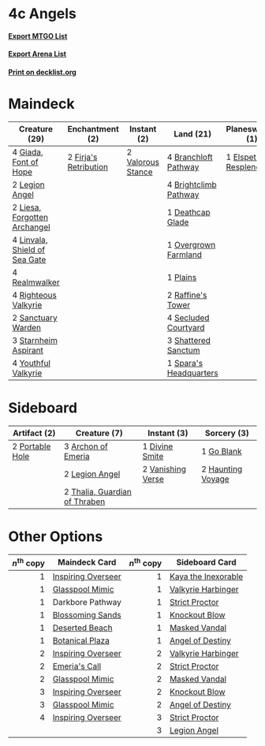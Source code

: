# 4c Angels

#### [Export MTGO List](../collection/4c%20Angels/4c%20Angels.txt)
#### [Export Arena List](../collection/4c%20Angels/4c%20Angels_arena.txt)
#### [Print on decklist.org](http://decklist.org/?deckmain=4%09Branchloft%20Pathway%0A4%09Brightclimb%20Pathway%0A1%09Deathcap%20Glade%0A1%09Elspeth%20Resplendent%0A1%09Emeria's%20Call%0A2%09Firja's%20Retribution%0A4%09Giada,%20Font%20of%20Hope%0A4%09Hengegate%20Pathway%0A2%09Legion%20Angel%0A2%09Liesa,%20Forgotten%20Archangel%0A4%09Linvala,%20Shield%20of%20Sea%20Gate%0A1%09Overgrown%20Farmland%0A1%09Plains%0A2%09Raffine's%20Tower%0A4%09Realmwalker%0A4%09Righteous%20Valkyrie%0A2%09Sanctuary%20Warden%0A4%09Secluded%20Courtyard%0A3%09Shattered%20Sanctum%0A1%09Spara's%20Headquarters%0A3%09Starnheim%20Aspirant%0A2%09Valorous%20Stance%0A4%09Youthful%20Valkyrie&deckside=3%09Archon%20of%20Emeria%0A1%09Divine%20Smite%0A1%09Go%20Blank%0A2%09Haunting%20Voyage%0A2%09Legion%20Angel%0A2%09Portable%20Hole%0A2%09Thalia,%20Guardian%20of%20Thraben%0A2%09Vanishing%20Verse)
# Maindeck

|                                             Creature (29)                                              |                                        Enchantment (2)                                         |                                        Instant (2)                                         |                                            Land (21)                                            |                                        Planeswalker (1)                                        |                                       Sorcery (1)                                        |    Unknown (4)    |
|--------------------------------------------------------------------------------------------------------|------------------------------------------------------------------------------------------------|--------------------------------------------------------------------------------------------|-------------------------------------------------------------------------------------------------|------------------------------------------------------------------------------------------------|------------------------------------------------------------------------------------------|-------------------|
|4 [Giada, Font of Hope](http://gatherer.wizards.com/Pages/Card/Details.aspx?multiverseid=555215)        |2 [Firja's Retribution](http://gatherer.wizards.com/Pages/Card/Details.aspx?multiverseid=503826)|2 [Valorous Stance](http://gatherer.wizards.com/Pages/Card/Details.aspx?multiverseid=391950)|4 [Branchloft Pathway](http://gatherer.wizards.com/Pages/Card/Details.aspx?multiverseid=491909)  |1 [Elspeth Resplendent](http://gatherer.wizards.com/Pages/Card/Details.aspx?multiverseid=555212)|1 [Emeria's Call](http://gatherer.wizards.com/Pages/Card/Details.aspx?multiverseid=491633)|4 Hengegate Pathway|
|2 [Legion Angel](http://gatherer.wizards.com/Pages/Card/Details.aspx?multiverseid=491646)               |                                                                                                |                                                                                            |4 [Brightclimb Pathway](http://gatherer.wizards.com/Pages/Card/Details.aspx?multiverseid=491911) |                                                                                                |                                                                                          |                   |
|2 [Liesa, Forgotten Archangel](http://gatherer.wizards.com/Pages/Card/Details.aspx?multiverseid=535027) |                                                                                                |                                                                                            |1 [Deathcap Glade](http://gatherer.wizards.com/Pages/Card/Details.aspx?multiverseid=541137)      |                                                                                                |                                                                                          |                   |
|4 [Linvala, Shield of Sea Gate](http://gatherer.wizards.com/Pages/Card/Details.aspx?multiverseid=491877)|                                                                                                |                                                                                            |1 [Overgrown Farmland](http://gatherer.wizards.com/Pages/Card/Details.aspx?multiverseid=535064)  |                                                                                                |                                                                                          |                   |
|4 [Realmwalker](http://gatherer.wizards.com/Pages/Card/Details.aspx?multiverseid=503804)                |                                                                                                |                                                                                            |1 [Plains](http://gatherer.wizards.com/Pages/Card/Details.aspx?multiverseid=439856)              |                                                                                                |                                                                                          |                   |
|4 [Righteous Valkyrie](http://gatherer.wizards.com/Pages/Card/Details.aspx?multiverseid=503630)         |                                                                                                |                                                                                            |2 [Raffine's Tower](http://gatherer.wizards.com/Pages/Card/Details.aspx?multiverseid=555455)     |                                                                                                |                                                                                          |                   |
|2 [Sanctuary Warden](http://gatherer.wizards.com/Pages/Card/Details.aspx?multiverseid=555231)           |                                                                                                |                                                                                            |4 [Secluded Courtyard](http://gatherer.wizards.com/Pages/Card/Details.aspx?multiverseid=548588)  |                                                                                                |                                                                                          |                   |
|3 [Starnheim Aspirant](http://gatherer.wizards.com/Pages/Card/Details.aspx?multiverseid=506922)         |                                                                                                |                                                                                            |3 [Shattered Sanctum](http://gatherer.wizards.com/Pages/Card/Details.aspx?multiverseid=541140)   |                                                                                                |                                                                                          |                   |
|4 [Youthful Valkyrie](http://gatherer.wizards.com/Pages/Card/Details.aspx?multiverseid=506924)          |                                                                                                |                                                                                            |1 [Spara's Headquarters](http://gatherer.wizards.com/Pages/Card/Details.aspx?multiverseid=555458)|                                                                                                |                                                                                          |                   |


# Sideboard

|                                       Artifact (2)                                       |                                              Creature (7)                                              |                                        Instant (3)                                         |                                        Sorcery (3)                                         |
|------------------------------------------------------------------------------------------|--------------------------------------------------------------------------------------------------------|--------------------------------------------------------------------------------------------|--------------------------------------------------------------------------------------------|
|2 [Portable Hole](http://gatherer.wizards.com/Pages/Card/Details.aspx?multiverseid=527320)|3 [Archon of Emeria](http://gatherer.wizards.com/Pages/Card/Details.aspx?multiverseid=495594)           |1 [Divine Smite](http://gatherer.wizards.com/Pages/Card/Details.aspx?multiverseid=527299)   |1 [Go Blank](http://gatherer.wizards.com/Pages/Card/Details.aspx?multiverseid=513549)       |
|                                                                                          |2 [Legion Angel](http://gatherer.wizards.com/Pages/Card/Details.aspx?multiverseid=491646)               |2 [Vanishing Verse](http://gatherer.wizards.com/Pages/Card/Details.aspx?multiverseid=513736)|2 [Haunting Voyage](http://gatherer.wizards.com/Pages/Card/Details.aspx?multiverseid=503707)|
|                                                                                          |2 [Thalia, Guardian of Thraben](http://gatherer.wizards.com/Pages/Card/Details.aspx?multiverseid=442025)|                                                                                            |                                                                                            |


# Other Options

|*n*<sup>th</sup> copy|                                        Maindeck Card                                        |*n*<sup>th</sup> copy|                                        Sideboard Card                                        |
|--------------------:|---------------------------------------------------------------------------------------------|--------------------:|----------------------------------------------------------------------------------------------|
|                    1|[Inspiring Overseer](http://gatherer.wizards.com/Pages/Card/Details.aspx?multiverseid=555219)|                    1|[Kaya the Inexorable](http://gatherer.wizards.com/Pages/Card/Details.aspx?multiverseid=503834)|
|                    1|[Glasspool Mimic](http://gatherer.wizards.com/Pages/Card/Details.aspx?multiverseid=491688)   |                    1|[Valkyrie Harbinger](http://gatherer.wizards.com/Pages/Card/Details.aspx?multiverseid=506916) |
|                    1|Darkbore Pathway                                                                             |                    1|[Strict Proctor](http://gatherer.wizards.com/Pages/Card/Details.aspx?multiverseid=513510)     |
|                    1|[Blossoming Sands](http://gatherer.wizards.com/Pages/Card/Details.aspx?multiverseid=433169)  |                    1|[Knockout Blow](http://gatherer.wizards.com/Pages/Card/Details.aspx?multiverseid=555221)      |
|                    1|[Deserted Beach](http://gatherer.wizards.com/Pages/Card/Details.aspx?multiverseid=535058)    |                    1|[Masked Vandal](http://gatherer.wizards.com/Pages/Card/Details.aspx?multiverseid=503800)      |
|                    1|[Botanical Plaza](http://gatherer.wizards.com/Pages/Card/Details.aspx?multiverseid=555448)   |                    1|[Angel of Destiny](http://gatherer.wizards.com/Pages/Card/Details.aspx?multiverseid=491623)   |
|                    2|[Inspiring Overseer](http://gatherer.wizards.com/Pages/Card/Details.aspx?multiverseid=555219)|                    2|[Valkyrie Harbinger](http://gatherer.wizards.com/Pages/Card/Details.aspx?multiverseid=506916) |
|                    2|[Emeria's Call](http://gatherer.wizards.com/Pages/Card/Details.aspx?multiverseid=491633)     |                    2|[Strict Proctor](http://gatherer.wizards.com/Pages/Card/Details.aspx?multiverseid=513510)     |
|                    2|[Glasspool Mimic](http://gatherer.wizards.com/Pages/Card/Details.aspx?multiverseid=491688)   |                    2|[Masked Vandal](http://gatherer.wizards.com/Pages/Card/Details.aspx?multiverseid=503800)      |
|                    3|[Inspiring Overseer](http://gatherer.wizards.com/Pages/Card/Details.aspx?multiverseid=555219)|                    2|[Knockout Blow](http://gatherer.wizards.com/Pages/Card/Details.aspx?multiverseid=555221)      |
|                    3|[Glasspool Mimic](http://gatherer.wizards.com/Pages/Card/Details.aspx?multiverseid=491688)   |                    2|[Angel of Destiny](http://gatherer.wizards.com/Pages/Card/Details.aspx?multiverseid=491623)   |
|                    4|[Inspiring Overseer](http://gatherer.wizards.com/Pages/Card/Details.aspx?multiverseid=555219)|                    3|[Strict Proctor](http://gatherer.wizards.com/Pages/Card/Details.aspx?multiverseid=513510)     |
|                     |                                                                                             |                    3|[Legion Angel](http://gatherer.wizards.com/Pages/Card/Details.aspx?multiverseid=491646)       |

